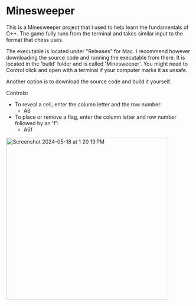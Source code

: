 # Minesweeper

This is a Minesweeper project that I used to help learn the fundamentals of C++. The game fully runs from the terminal and takes similar input to the format that chess uses. 

The executable is located under "Releases" for Mac. I recommend however downloading the source code and running the executable from there. It is located in the 'build' folder and is called 'Minesweeper'. You might need to Control click and open with a terminal if your computer marks it as unsafe.

Another option is to download the source code and build it yourself.

Controls:
- To reveal a cell, enter the column letter and the row number:
  - A6
- To place or remove a flag, enter the column letter and row number followed by an 'f':
  - A6f

<img width="439" alt="Screenshot 2024-05-18 at 1 20 19 PM" src="https://github.com/BradG13531/Minesweeper/assets/65570359/84b1e710-1f68-4217-aba2-5a4ac2102677">
